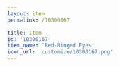 ```yaml
---
layout: item
permalink: /10300167

title: Item
id: '10300167'
item_name: 'Red-Ringed Eyes'
icon_url: 'customize/10300167.png'
---
```

